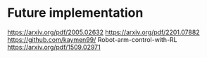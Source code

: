 

# Future implementation 



https://arxiv.org/pdf/2005.02632
https://arxiv.org/pdf/2201.07882
https://github.com/kaymen99/
Robot-arm-control-with-RL
https://arxiv.org/pdf/1509.02971